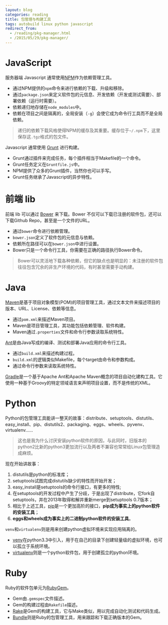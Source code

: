 ```yaml
---
layout: blog 
categories: reading
title: 包管理与构建工具
tags: autobuild linux python javascript
redirect_from:
  - /reading/pkg-manager.html
  - /2015/05/29/pkg-manager/
---
```


# JavaScript

服务器端 Javascript 通常使用[NPM](http://npmjs.org/)作为依赖管理工具。

* 通过NPM提供的`npm`命令来进行依赖的下载、升级和移除。
* 通过`package.json`来定义软件包的元信息、开发依赖（开发或测试需要）、部署依赖（运行时需要）。
* 依赖递归地存储在`node_modules`中。
* 依赖在项目之间是隔离的，全局安装（`-g`）会使它成为命令行工具而不是全局依赖。
> 递归的依赖下载风格使得NPM的缓存及其重要。缓存位于`~/.npm`下，这里保存这`.tgz`格式的包文件。

Javascript 通常使用 [Grunt](http://gruntjs.com/) 进行构建。

* Grunt通过插件来完成任务，每个插件相当于Makefile的一个命令。
* Grunt任务定义在`Gruntfile.js`中。
* NPM提供了众多的Grunt插件，当然你也可以手写。
* Grunt任务继承了Javascript的异步特性。

# 前端 lib

前端 lib 可以通过 [Bower](http://bower.io/) 来下载。Bower 不仅可以下载已注册的软件包，还可以下载Github Repo，甚至是一个文件的URL。

* 通过`bower`命令进行依赖管理。
* `bower.json`定义了软件包的元信息与依赖。
* 依赖所在路径可以在`bower.json`中进行设置。
* Bower只是一个命令行工具，你需要在正确的路径执行Bower命令。

> Bower可以灵活地下载各种依赖，但它的缺点也是明显的：未注册的软件包往往包含冗余的非生产环境的代码，有时甚至需要手动构建。

<!--more-->

# Java

[Maven](https://maven.apache.org/)是基于项目对象模型(POM)的项目管理工具，通过文本文件来描述项目的版本、URL、License、依赖等信息。

* 通过`pom.xml`来描述Maven项目。
* Maven是项目管理工具，其功能包括依赖管理、软件构建。
* Maven通过`.properties`文件和命令行参数读取系统特性。

[Ant](http://ant.apache.org/)是由Java写成的编译、测试和部署Java应用的命令行工具。

* 通过`build.xml`来描述构建过程。
* `build.xml`的逻辑类似Makefile，每个target由命令和参数构成。
* 通过命令行参数来读取系统特性。

[Gradle](https://zh.wikipedia.org/wiki/Gradle)是一个基于Apache Ant和Apache Maven概念的项目自动化建构工具。它使用一种基于Groovy的特定领域语言来声明项目设置，而不是传统的XML。

# Python

Python的包管理工具能讲一整天的故事：distribute、setuptools、distutils、easy_install、pip、distutils2、packaging、eggs、wheels、pyvenv、virtualenv……

> 这也是我为什么讨厌安装python软件的原因，与此同时，旧版本的python2比新的python3更加流行以及两者不兼容也常常给Linux包管理造成麻烦。

现在开始讲故事：

1. distutils是python的标准库；
2. setuptools试图完成distutils缺少的特性而开始开发；
3. easy_install是setuptools的命令行接口，有更多的特性;
4. 在setuptools的开发过程中产生了分歧，于是出现了distribute，它fork自setuptools，并在2013年取得和解并重新merge到setuptools 0.7版本；
5. 相比于上述工具，[pip](http://pypi.python.org/pypi/pip)是一个更加高阶的接口，**pip成为事实上的python软件的安装工具**；
6. **eggs和wheels成为事实上的二进制python软件的安装工具**。

`venv`和`virtualenv`则是用来创建python虚拟环境来实现应用隔离的。

* [venv](https://docs.python.org/3/library/venv.html)在python3.3中引入，用于在自己的目录下创建轻量级的虚拟环境，也可以孤立于系统环境。
* [virtualenv](http://virtualenv.readthedocs.org)则是一个python软件包，用于创建孤立的python环境。

# Ruby

Ruby的软件包单元为[RubyGem](https://rubygems.org/)。

* Gem由`.gemspec`文件描述。
* Gem的构建过程由`Rakefile`描述。
* [Rake](https://rubygems.org/gems/rake)是Gem的构建工具，它与Make类似，用以完成自动化测试和代码生成。
* [Bundle](http://bundler.io/)则是Ruby的包管理工具，用来跟踪和下载正确版本的Gem。


